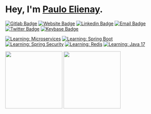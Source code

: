 # Hey, I'm [Paulo Elienay](https://pauloelienay.com).

[![Gitlab Badge](https://img.shields.io/badge/-Gitlab-1a1b27?style=flat-square&logo=Gitlab&logoColor=white)](https://gitlab.com/paulo-e)
[![Website Badge](https://img.shields.io/badge/Website-1a1b27?style=flat-square&logo=google-chrome&logoColor=white)](https://pauloelienay.com)
[![Linkedin Badge](https://img.shields.io/badge/-LinkedIn-1a1b27?style=flat-square&logo=Linkedin&logoColor=white)](https://www.linkedin.com/in/paulo-elienay-247a19182/)
[![Email Badge](https://img.shields.io/badge/-Email-1a1b27?logo=Gmail&&logoColor=white&style=flat-square)](https://pauloelienay.com/#contact)
[![Twitter Badge](https://img.shields.io/badge/-Twitter-1a1b27?style=flat-square&logo=Twitter&logoColor=white)](https://twitter.com/elienaycodes)
[![Keybase Badge](https://img.shields.io/badge/-Keybase-1a1b27?style=flat-square&logo=Keybase&logoColor=white)](https://keybase.io/pauloelienay)

[![Learning: Microservices](https://img.shields.io/badge/learning-microservices-1a1b27?style=flat-square&labelColor=2b3752)](https://github.com/paulo-e/signals)
[![Learning: Spring Boot](https://img.shields.io/badge/learning-spring--boot-1a1b27?style=flat-square&labelColor=2b3752)](https://github.com/paulo-e/signals)
[![Learning: Spring Security](https://img.shields.io/badge/learning-spring--security-1a1b27?style=flat-square&labelColor=2b3752)](https://github.com/paulo-e/signals)
[![Learning: Redis](https://img.shields.io/badge/learning-redis-1a1b27?style=flat-square&labelColor=2b3752)](https://github.com/paulo-e/signals)
[![Learning: Java 17](https://img.shields.io/badge/learning-redis-1a1b27?style=flat-square&labelColor=2b3752)](https://github.com/paulo-e/signals)

<p>
  <img height="180em" src="https://github-readme-stats.vercel.app/api?username=paulo-e&show_icons=true&hide_border=true&&count_private=true&include_all_commits=true&theme=tokyonight" />
  <img height="180em" src="https://github-readme-stats.vercel.app/api/top-langs/?username=paulo-e&exclude_repo=KNN-Image-Classification&show_icons=true&hide_border=true&layout=compact&langs_count=8&theme=tokyonight"/>
</p>
